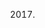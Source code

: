 
[^李航，2012]: 李航著。统计学习方法。清华大学出版社。2012.

[^盛骤，2015]: 盛骤等编。概率论与数理统计 ( 第四版 ) . 高等教育出版社。2015.

[^苏剑林，2017]: 苏剑林。<https://spaces.ac.cn/archives/4277>. 2017.

[^袁亚湘，1997]: 袁亚湘。孙文瑜。最优化理论与方法 科学出版社，1997.

[^张连文，2006]: 张连文 and 郭海鹏。贝叶斯网引论。Vol. 11. 科学出版社，2006.

[^周志华，2018]: 周志华著。机器学习 清华大学出版社。2018.

[^宗成庆，2018]: 宗成庆著。统计自然语言处理 ( 第二版 ) . 清华大学出版社。2018.

[^Aapo,2004]: Aapo Hyvarinen. 独立成分分析。电子工业出版社。2007.

[^Andrew,2004]: Andrew R. Webb. 统计模式识别。电子工业出版社。2004.

[^Bishop,1995]: Bishop,Christopher M. Neural networks for pattern recognition. Oxford
university press,1995.

[^Borman,2004]: Borman S. The expectation maximization algorithm-a short tutorial.
Submitted for publication,2004,41.

[^Charles,2011]: Charles Sutton and Andrew McCallum,An Introduction to Conditional
Random Fields. Machine Learning 4.4 ( 2011 ) : 267-373.

[^Determined22,2017]: Determined22,<http://www.cnblogs.com/Determined22/p/5776791.html> ,
2017.

[^Duda,2003]: Duda R O,Peter E Hart,etc. 李宏东等译。模式分类。机械工业出版社。2003.

[^Friedman,Hastie,2001]: Friedman J,Hastie T,Tibshirani R. The elements of statistical learning New York: Springer series in statistics,2001.

[^Friedman,Jerome,2001]: Friedman,Jerome H.「Greedy Function Approximation: A Gradient Boosting Machine.」Annals of Statistics,vol. 29,no. 5,2001,pp. 1189–1232.

[^Geof,2009]: Geof H. Givens, Jennifer A. Hoeting. 计算统计 人民邮件出版社。2009.

[^Goodfellow,2017]: Goodfellow I,Bengio Y,Courville A. 深度学习 人民邮电出版社。2017.

[^Hagan,2006]: Martin T. Hagan. 戴葵等译。神经网络设计 2002.

[^Haykin,2011]: Haykin S . 神经网络与机器学习 机械工业出版社。2011.

[^Hyvarinen,2007]: Aapo Hyvarinen,Juha Karhunen. 周宗潭译 独立成分分析 电子工业出版社。2007.

[^Kindermann,1980]: Kindermann,R.,& Snell,J. L. ( 1980 ) . Markov random fields and their applications ( Vol. 1 ) .

[^Mitchell,2003]: Tom M. Mitchell. 肖华军等译。机器学习 机械工业出版社。2003

[^Rabiner,1989]: Rabiner L R. A tutorial on hidden Markov models and selected applications in speech recognition. Proceedings of the IEEE,1989,77 ( 2 ) : 257-286.

[^Samuel,2007]: Samuel Karlin M. Taylor 著，庄兴无等译。随机过程初级教程。人民邮电出版社，2007.

[^Sutton,2012]: Sutton,Charles,and Andrew McCallum. "An introduction to conditional random fields." Foundations and Trends® in Machine Learning 4.4 ( 2012 ) : 267-373.
